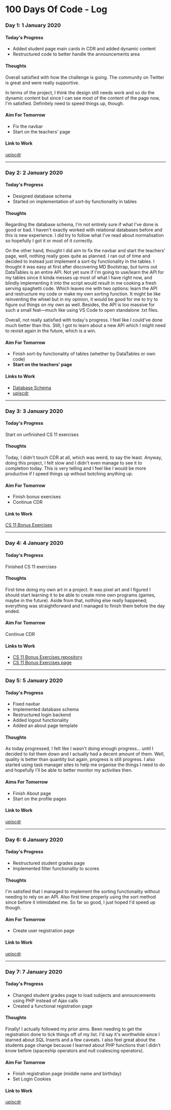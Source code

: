 # 100 Days Of Code - Log

### Day 1: 1 January 2020

#### Today's Progress
 - Added student page main cards in CDR and added dynamic content
 - Restructured code to better handle the announcements area

#### Thoughts
Overall satisfied with how the challenge is going. The community on Twitter is great and were really supportive.

In terms of the project, I think the design still needs work and so do the dynamic content but since I can see most of the content of the page now, I'm satisfied. Definitely need to speed things up, though.

#### Aim For Tomorrow
 - Fix the navbar
 - Start on the teachers' page

#### Link to Work
[upiscdr](https://github.com/Ulyzses/upiscdr)

---

### Day 2: 2 January 2020

#### Today's Progress
 - Designed database schema
 - Started on implementation of sort-by functionality in tables

#### Thoughts
Regarding the database schema, I'm not entirely sure if what I've done is good or bad. I haven't exactly worked with relational databases before and this is new experience. I did try to follow what I've read about normalisation so hopefully I got it or most of it correctly.

On the other hand, thought I did aim to fix the navbar and start the teachers' page, well, nothing really goes quite as planned. I ran out of time and decided to instead just implement a sort-by functionality in the tables. I thought it was easy at first after discovering MD Bootstrap, but turns out DataTables is an entire API. Not yet sure if I'm going to use/learn the API for my tables since it kinda messes up most of what I have right now, and blindly implementing it into the script would result in me cooking a fresh serving spaghetti code. Which leaves me with two options: learn the API and restructure my code or make my own sorting function. It might be like reinventing the wheel but in my opinion, it would be good for me to try to figure out things on my own as well. Besides, the API is too massive for such a small feat&mdash;much like using VS Code to open standalone .txt files.

Overall, not really satisfied with today's progress. I feel like I could've done much better than this. Still, I got to learn about a new API which I might need to revisit again in the future, which is a win.

#### Aim For Tomorrow
 - Finish sort-by functionality of tables (whether by DataTables or own code)
 - **Start on the teachers' page**

#### Links to Work
 - [Database Schema](https://dbdesigner.page.link/pVtMUNWkgFdxLuHFA)
 - [upiscdr](https://github.com/Ulyzses/upiscdr)

---

### Day 3: 3 January 2020

#### Today's Progress
Start on unfinished CS 11 exercises

#### Thoughts
Today, I didn't touch CDR at all, which was weird, to say the least. Anyway, doing this project, I felt slow and I didn't even manage to see it to completion today. This is very telling and I feel like I would be more productive if I speed things up without botching anything up.

#### Aim For Tomorrow
 - Finish bonus exercises
 - Continue CDR

#### Link to Work
[CS 11 Bonus Exercises](https://github.com/Ulyzses/CS11_Bonus)

---

### Day 4: 4 January 2020

#### Today's Progress
Finished CS 11 exercises

#### Thoughts
First time doing my own art in a project. It was pixel art and I figured I should start learning it to be able to create mine own programs (games, maybe in the future). Aside from that, nothing else really happened; everything was straightforward and I managed to finish them before the day ended.

#### Aim For Tomorrow
Continue CDR

#### Links to Work
 - [CS 11 Bonus Exercises repository](https://github.com/Ulyzses/CS11_Bonus)
 - [CS 11 Bonus Exercises page](https://ulyzses.github.io/CS11_Bonus/)

---

### Day 5: 5 January 2020

#### Today's Progress
 - Fixed navbar
 - Implemented database schema
 - Restructured login backend
 - Added logout functionality
 - Added an about page template

#### Thoughts
As today progressed, I felt like I wasn't doing enough progress... until I decided to list them down and I actually had a decent amount of them. Well, quality is better than quantity but again, progress is still progress. I also started using task manager sites to help me organise the things I need to do and hopefully I'll be able to better monitor my activities then.

#### Aims For Tomorrow
 - Finish About page
 - Start on the profile pages

#### Link to Work
[upiscdr](https://github.com/Ulyzses/upiscdr)

---

### Day 6: 6 January 2020

#### Today's Progress
 - Restructured student grades page
 - Implemented filter functionality to scores

#### Thoughts
I'm satisfied that I managed to implement the sorting functionality without needing to rely on an API. Also first time properly using the sort method since before it intimidated me. So far so good, I just hoped I'd speed up though.

#### Aim For Tomorrow
 - Create user registration page

#### Link to Work
[upiscdr](https://github.com/Ulyzses/upiscdr)

---

### Day 7: 7 January 2020

####  Today's Progress
 - Changed student grades page to load subjects and announcements using PHP instead of Ajax calls
 - Created a functional registration page

#### Thoughts
Finally! I actually followed my prior aims. Been needing to get the registration done to tick things off of my list. I'd say it's worthwhile since I learned about SQL Inserts and a few caveats. I also feel great about the students page change because I learned about PHP functions that I didn't know before (spaceship operators and null coalescing operators).

#### Aim For Tomorrow
 - Finish registration page (middle name and birthday)
 - Set Login Cookies

#### Link to Work
[upiscdr](https://github.com/Ulyzses/upiscdr)
